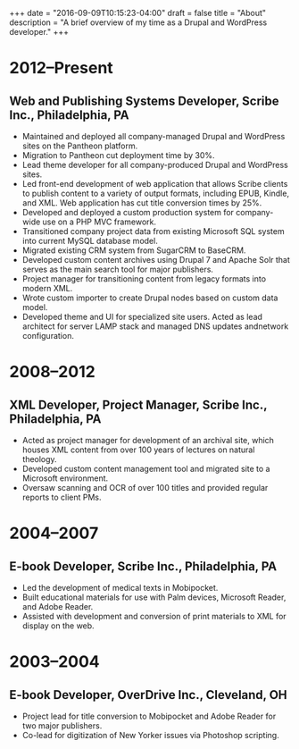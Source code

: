 +++
date = "2016-09-09T10:15:23-04:00"
draft = false
title = "About"
description = "A brief overview of my time as a Drupal and WordPress developer."
+++
<h1>2012–Present</h1>
<h2>Web and Publishing Systems Developer, Scribe Inc., Philadelphia, PA</h2>
<ul>
<li>Maintained and deployed all company-managed Drupal and WordPress sites on the Pantheon platform.</li>
<li>Migration to Pantheon cut deployment time by 30%.</li>
<li>Lead theme developer for all company-produced Drupal and WordPress sites.</li>
<li>Led front-end development of web application that allows Scribe clients to publish content to a variety of output formats, including EPUB, Kindle, and XML. Web application has cut title conversion times by 25%.</li>
<li>Developed and deployed a custom production system for company-wide use on a PHP MVC framework.</li>
<li>Transitioned company project data from existing Microsoft SQL system into current MySQL database model.</li>
<li>Migrated existing CRM system from SugarCRM to BaseCRM.</li>
<li>Developed custom content archives using Drupal 7 and Apache Solr that serves as the main search tool for major publishers.</li>
<li>Project manager for transitioning content from legacy formats into modern XML.</li>
<li>Wrote custom importer to create Drupal nodes based on custom data model.</li>
<li>Developed theme and UI for specialized site users. Acted as lead architect for server LAMP stack and managed DNS updates andnetwork configuration.</li>
</ul>
<h1>2008–2012</h1>
<h2>XML Developer, Project Manager, Scribe Inc., Philadelphia, PA</h2>
<ul>
<li>Acted as project manager for development of an archival site, which houses XML content from over 100 years of lectures on natural theology.</li>
<li>Developed custom content management tool and migrated site to a Microsoft environment.</li>
<li>Oversaw scanning and OCR of over 100 titles and provided regular reports to client PMs.</li>
</ul>
<h1>2004–2007</h1>
<h2>E-book Developer, Scribe Inc., Philadelphia, PA</h2>
<ul>
<li>Led the development of medical texts in Mobipocket.</li>
<li>Built educational materials for use with Palm devices, Microsoft Reader, and Adobe Reader.</li>
<li>Assisted with development and conversion of print materials to XML for display on the web.</li>
</ul>
<h1>2003–2004</h1>
<h2>E-book Developer, OverDrive Inc., Cleveland, OH</h2>
<ul>
<li>Project lead for title conversion to Mobipocket and Adobe Reader for two major publishers.</li>
<li>Co-lead for digitization of New Yorker issues via Photoshop scripting.</li>
</ul>
